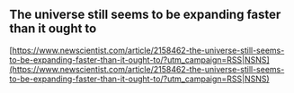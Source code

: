 ## The universe still seems to be expanding faster than it ought to
  
  [https://www.newscientist.com/article/2158462-the-universe-still-seems-to-be-expanding-faster-than-it-ought-to/?utm_campaign=RSS|NSNS](https://www.newscientist.com/article/2158462-the-universe-still-seems-to-be-expanding-faster-than-it-ought-to/?utm_campaign=RSS|NSNS)